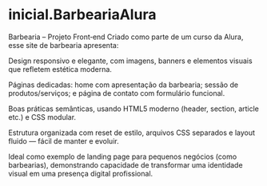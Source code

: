 # inicial.BarbeariaAlura

Barbearia – Projeto Front‑end
Criado como parte de um curso da Alura, esse site de barbearia apresenta:

Design responsivo e elegante, com imagens, banners e elementos visuais que refletem estética moderna.

Páginas dedicadas: home com apresentação da barbearia; sessão de produtos/serviços; e página de contato com formulário funcional.

Boas práticas semânticas, usando HTML5 moderno (header, section, article etc.) e CSS modular.

Estrutura organizada com reset de estilo, arquivos CSS separados e layout fluido — fácil de manter e evoluir.

Ideal como exemplo de landing page para pequenos negócios (como barbearias), demonstrando capacidade de transformar uma identidade visual em uma presença digital profissional.
